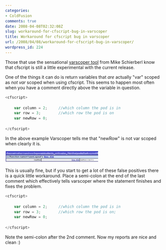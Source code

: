 ```yaml
---
categories:
- ColdFusion
comments: true
date: 2008-04-08T02:32:08Z
slug: workaround-for-cfscript-bug-in-varscoper
title: Workaround for cfscript bug in varscoper
url: /2008/04/08/workaround-for-cfscript-bug-in-varscoper/
wordpress_id: 224
---
```


Those that use the sensational [varscoper tool](http://www.schierberl.com/varScoper/) from Mike Schierberl know that cfscript is still a little experimental with the current release.

One of the things it can do is return variables that _are_ actually "var" scoped as _not var_ scoped when using cfscript. This seems to happen most often when you have a comment directly above the variable in question.

``` javascript
<cfscript>

	var column = 2;		//which column the pod is in
	var row = 3;		//which row the pod is on
	var newRow = 0;

</cfscript>
```

In the above example Varscoper tells me that "newRow" is not var scoped when clearly it is.

[![](/images/uploads/2008/04/varscoper-300x38.jpg)](/images/uploads/2008/04/varscoper.jpg)

This is usually fine, but if you start to get a lot of these false positives there is a quick little workaround. Place a semi-colon at the end of the last comment which effectively tells varscoper where the statement finishes and fixes the problem.

``` javascript
<cfscript>

	var column = 2;		//which column the pod is in
	var row = 3;		//which row the pod is on;
	var newRow = 0;

</cfscript>
```

Note the semi-colon after the 2nd comment. Now my reports are nice and clean :)
